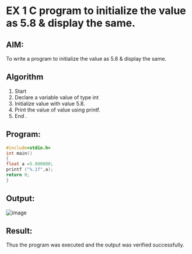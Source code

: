 # EX 1 C program to initialize the value as 5.8 & display the same.

## AIM:
To write a program to initialize the value as 5.8 & display the same.

## Algorithm
1. Start
2. Declare a variable value of type int
3. Initialize value with value 5.8.
4. Print the value of value using printf.
5. End .

## Program:
```c
#include<stdio.h> 
int main()
{
float a =5.800000; 
printf ("%.1f",a); 
return 0;
}

```

## Output:
![image](https://github.com/user-attachments/assets/d230ca4c-ed6a-4bcf-81c0-caad521776f2)


## Result:
Thus the program was executed and the output was verified successfully.
